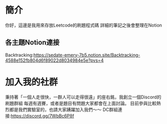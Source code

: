 # 簡介
你好，這邊是我用來存放Leetcode的刷題程式碼
詳細的筆記之後會整理在Notion
## 各主題Notion連接
Backtracking:https://sedate-emery-7b5.notion.site/Backtracking-4588e152fb804d6f89022d8034984e5e?pvs=4

# 加入我的社群
秉持著「一個人走很快，一群人可以走得很遠」的座右銘，我創立一個Discord的刷題群組
每週有週賽，或者是題目有問題大家都會在上面討論。
目前參與比較熱烈都是我們實驗室的，也請大家踴躍加入我們～～
DC群組連接:https://discord.gg/7WbBc6P8f
